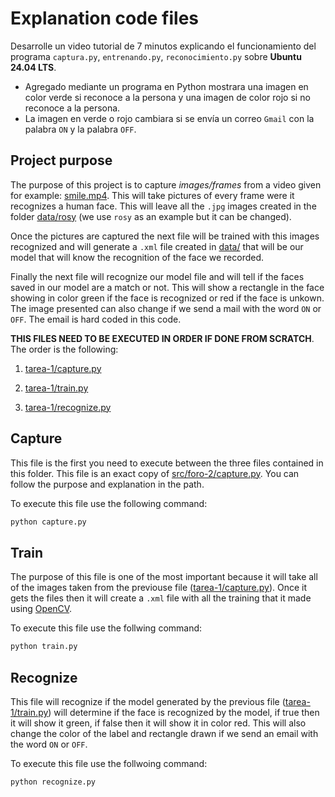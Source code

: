 # Explanation code files

Desarrolle un video tutorial de 7 minutos explicando el funcionamiento del programa `captura.py`, `entrenando.py`, `reconocimiento.py` sobre **Ubuntu 24.04 LTS**.

- Agregado mediante un programa en Python mostrara una imagen en color verde si reconoce a la persona y una imagen de color rojo si no reconoce a la persona.
- La imagen en verde o rojo cambiara si se envía un correo `Gmail` con la palabra `ON` y la palabra `OFF`.

## Project purpose

The purpose of this project is to capture *images/frames* from a video given for example: [smile.mp4](../../../public/assets/smile.mp4). This will take pictures of every frame were it recognizes a human face. This will leave all the `.jpg` images created in the folder [data/rosy](../../../public/data/rosy/) (we use `rosy` as an example but it can be changed).

Once the pictures are captured the next file will be trained with this images recognized and will generate a `.xml` file created in [data/](../../../public/data/) that will be our model that will know the recognition of the face we recorded.

Finally the next file will recognize our model file and will tell if the faces saved in our model are a match or not. This will show a rectangle in the face showing in color green if the face is recognized or red if the face is unkown. The image presented can also change if we send a mail with the word `ON` or `OFF`. The email is hard coded in this code.

**THIS FILES NEED TO BE EXECUTED IN ORDER IF DONE FROM SCRATCH**. The order is the following:

1. [tarea-1/capture.py](./capture.py)

2. [tarea-1/train.py](./train.py)

3. [tarea-1/recognize.py](./recognize.py)

## Capture

This file is the first you need to execute between the three files contained in this folder. This file is an exact copy of [src/foro-2/capture.py](../foro-2/capture.py). You can follow the purpose and explanation in the path.

To execute this file use the following command:

```bash
python capture.py
```

## Train

The purpose of this file is one of the most important because it will take all of the images taken from the previouse file ([tarea-1/capture.py](../tarea-1/capture.py)). Once it gets the files then it will create a `.xml` file with all the training that it made using [OpenCV](https://github.com/opencv/opencv).

To execute this file use the follwing command:

```bash
python train.py
```

## Recognize

This file will recognize if the model generated by the previous file ([tarea-1/train.py](../tarea-1/train.py)) will determine if the face is recognized by the model, if true then it will show it green, if false then it will show it in color red. This will also change the color of the label and rectangle drawn if we send an email with the word `ON` or `OFF`.

To execute this file use the follwoing command:

```bash
python recognize.py
```
